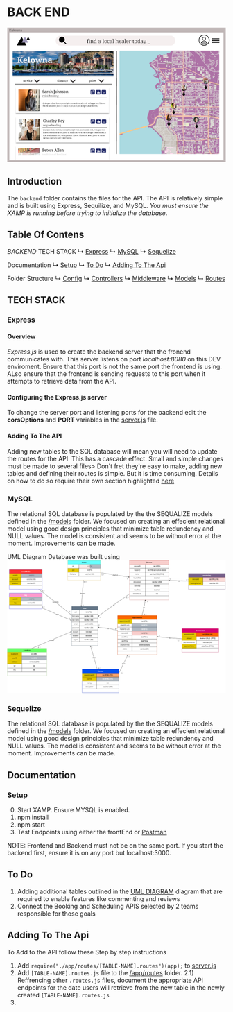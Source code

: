 # BACK END
![](../../Documentation/screenshots/UX-Web-CityResults.png)

## Introduction
The `backend` folder contains the files for the API. The API is relatively simple and is built using Express, Sequilize, and MySQL. *You must ensure the XAMP is running before trying to initialize the database*. 


## Table Of Contens

*BACKEND*
TECH STACK
    ↳ [Express](#Express)
    ↳ [MySQL](#MySQL)
    ↳ [Sequelize](#Sequelize)

Documentation
    ↳ [Setup](#Setup)
    ↳ [To Do](#To-Do)
    ↳ [Adding To The Api](#Adding-To-The-API)

Folder Structure
    ↳ [Config](#Config-Data)
    ↳ [Controllers](#Controllers)
    ↳ [Middleware](#Middleware)
    ↳ [Models](#Models)
    ↳ [Routes](#Routes)
    

## TECH STACK

### Express
#### Overview
*Express.js* is used to create the backend server that the fronend communicates with. This server listens on port *localhost:8080* on this DEV enviroment. Ensure that this port is not the same port the frontend is using. ALso ensure that the frontend is sending requests to this port when it attempts to retrieve data from the API. 

#### Configuring the Express.js server
To change the server port and listening ports for the backend edit the **corsOptions** and **PORT** variables in the [server.js](/server.js) file. 

#### Adding To The API
Adding new tables to the SQL database will mean you will need to update the routes for the API. This has a cascade effect. Small and simple changes must be made to several files> Don't fret they're easy to make, adding new tables and defining their routes is simple. But it is time consuming. Details on how to do so require their own section highlighted [here](#Adding-To-The-API)

### MySQL 
The relational SQL database is populated by the the SEQUALIZE models defined in the [/models](/app/models) folder.  We focused on creating an effecient relational model using good design principles that minimize table redundency and NULL values. The model is consistent and seems to be without error at the moment. Improvements can be made. 

UML Diagram Database was built using
![](../../Documentation/uml/updated_database.png)

### Sequelize 
The relational SQL database is populated by the the SEQUALIZE models defined in the [/models](/app/models) folder.  We focused on creating an effecient relational model using good design principles that minimize table redundency and NULL values. The model is consistent and seems to be without error at the moment. Improvements can be made. 

## Documentation

### Setup 
0) Start XAMP. Ensure MYSQL is enabled. 
1) npm install
2) npm start
3) Test Endpoints using either the frontEnd or [Postman](../../Testing) 

NOTE: Frontend and Backend must not be on the same port. If you start the backend first, ensure it is on any port but localhost:3000. 

## To Do
1) Adding additional tables outlined in the [UML DIAGRAM](../../Documentation/uml/updated_database.png) diagram that are required to enable features like commenting and reviews
2) Connect the Booking and Scheduling APIS selected by 2 teams responsible for those goals

## Adding To The Api
To Add to the API follow these Step by step instructions

1) Add `require("./app/routes/[TABLE-NAME].routes")(app);` to [server.js](/server.js) 
2) Add `[TABLE-NAME].routes.js` file to the [/app/routes](/app/routes) folder. 
2.1) Reffrencing other `.routes.js` files, document the appropriate API endpoints for the date users will retrieve from the new table in the newly created `[TABLE-NAME].routes.js`
3) 








